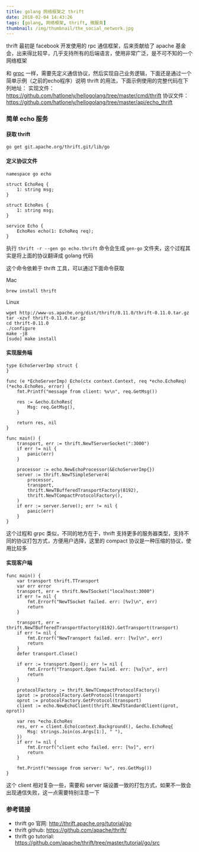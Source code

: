 ```yaml
---
title: golang 网络框架之 thrift
date: 2018-02-04 14:43:26
tags: [golang, 网络框架, thrift, 微服务]
thumbnail: /img/thumbnail/the_social_network.jpg
---
```


thrift 最初是 facebook 开发使用的 rpc 通信框架，后来贡献给了 apache 基金会，出来得比较早，几乎支持所有的后端语言，使用非常广泛，是不可不知的一个网络框架

和 [grpc](http://hatlonely.github.io/2018/02/03/golang-网络框架之-grpc/) 一样，需要先定义通信协议，然后实现自己业务逻辑，下面还是通过一个简单示例（之前的echo程序）说明 thrift 的用法，下面示例使用的完整代码在下列地址：
实现文件：<https://github.com/hatlonely/hellogolang/tree/master/cmd/thrift>
协议文件：<https://github.com/hatlonely/hellogolang/tree/master/api/echo_thrift>

### 简单 echo 服务

#### 获取 thrift

```
go get git.apache.org/thrift.git/lib/go
```

#### 定义协议文件

```
namespace go echo

struct EchoReq {
    1: string msg;
}

struct EchoRes {
    1: string msg;
}

service Echo {
    EchoRes echo(1: EchoReq req);
}
```

执行 `thrift -r --gen go echo.thrift` 命令会生成 `gen-go` 文件夹，这个过程其实是将上面的协议翻译成 golang 代码

这个命令依赖于 thrift 工具，可以通过下面命令获取

Mac

```
brew install thrift
```

Linux

```
wget http://www-us.apache.org/dist/thrift/0.11.0/thrift-0.11.0.tar.gz
tar -xzvf thrift-0.11.0.tar.gz
cd thrift-0.11.0
./configure
make -j8
[sudo] make install 
```

#### 实现服务端

```
type EchoServerImp struct {
}

func (e *EchoServerImp) Echo(ctx context.Context, req *echo.EchoReq) (*echo.EchoRes, error) {
    fmt.Printf("message from client: %v\n", req.GetMsg())

    res := &echo.EchoRes{
        Msg: req.GetMsg(),
    }

    return res, nil
}

func main() {
    transport, err := thrift.NewTServerSocket(":3000")
    if err != nil {
        panic(err)
    }

    processor := echo.NewEchoProcessor(&EchoServerImp{})
    server := thrift.NewTSimpleServer4(
        processor,
        transport,
        thrift.NewTBufferedTransportFactory(8192),
        thrift.NewTCompactProtocolFactory(),
    )
    if err := server.Serve(); err != nil {
        panic(err)
    }
}
```

这个过程和 grpc 类似，不同的地方在于，thrift 支持更多的服务器类型，支持不同的协议打包方式，方便用户选择，这里的 compact 协议是一种压缩的协议，使用比较多

#### 实现客户端

```
func main() {
    var transport thrift.TTransport
    var err error
    transport, err = thrift.NewTSocket("localhost:3000")
    if err != nil {
        fmt.Errorf("NewTSocket failed. err: [%v]\n", err)
        return
    }

    transport, err = thrift.NewTBufferedTransportFactory(8192).GetTransport(transport)
    if err != nil {
        fmt.Errorf("NewTransport failed. err: [%v]\n", err)
        return
    }
    defer transport.Close()

    if err := transport.Open(); err != nil {
        fmt.Errorf("Transport.Open failed. err: [%v]\n", err)
        return
    }

    protocolFactory := thrift.NewTCompactProtocolFactory()
    iprot := protocolFactory.GetProtocol(transport)
    oprot := protocolFactory.GetProtocol(transport)
    client := echo.NewEchoClient(thrift.NewTStandardClient(iprot, oprot))

    var res *echo.EchoRes
    res, err = client.Echo(context.Background(), &echo.EchoReq{
        Msg: strings.Join(os.Args[1:], " "),
    })
    if err != nil {
        fmt.Errorf("client echo failed. err: [%v]", err)
        return
    }

    fmt.Printf("message from server: %v", res.GetMsg())
}
```

这个 client 相对复杂一些，需要和 server 端设置一致的打包方式，如果不一致会出现通信失败，这一点需要特别注意一下

### 参考链接

- thrift go 官网: <http://thrift.apache.org/tutorial/go>
- thrift github: <https://github.com/apache/thrift/>
- thrift go tutorial: <https://github.com/apache/thrift/tree/master/tutorial/go/src>

